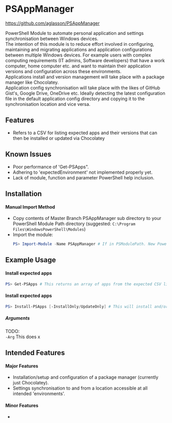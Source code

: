 # PSAppManager 
https://github.com/aglasson/PSAppManager

PowerShell Module to automate personal application and settings synchronisation between Windows devices.  
The intention of this module is to reduce effort involved in configuring, maintaining and migrating applications and application configurations between multiple Windows devices. For example users with complex computing requirements (IT admins, Software developers) that have a work computer, home computer etc. and want to maintain their application versions and configuration across these environments.  
Applications install and version management will take place with a package manager like Chocolatey.  
Application config synchronisation will take place with the likes of GitHub Gist's, Google Drive, OneDrive etc. Ideally detecting the latest configuration file in the default application config directory and copying it to the synchronisation location and vice versa.

## Features
* Refers to a CSV for listing expected apps and their versions that can then be installed or updated via Chocolatey 

## Known Issues
* Poor performance of 'Get-PSApps".
* Adhering to 'expectedEnvironment' not implemented properly yet.
* Lack of module, function and parameter PowerShell help inclusion.

## Installation
#### Manual Import Method
* Copy contents of Master Branch PSAppManager sub directory to your PowerShell Module Path directory (suggested: `C:\Program Files\WindowsPowerShell\Modules`)
* Import the module:
  ```powershell
  PS> Import-Module -Name PSAppManager # If in PSModulePath. New PowerShell session after copy.
  ```

## Example Usage
#### Install expected apps
```powershell
PS> Get-PSApps # This returns an array of apps from the expected CSV lists versions (installed, latest available), if installed and if update available.
```
#### Install expected apps
```powershell
PS> Install-PSApps [-InstallOnly/UpdateOnly] # This will install and/or update apps listed in CSV. Expects the Get-PSApps object piped into it. 
```
##### Arguments
TODO:  
`-Arg` This does x

## Intended Features
#### Major Features
* Installation/setup and configuration of a package manager (currently just Chocolatey).
* Settings synchronisation to and from a location accessible at all intended 'environments'.

#### Minor Features
* 